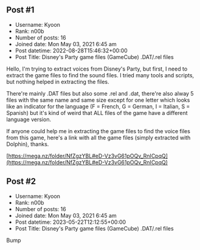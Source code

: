 ## Post #1
- Username: Kyoon
- Rank: n00b
- Number of posts: 16
- Joined date: Mon May 03, 2021 6:45 am
- Post datetime: 2022-08-28T15:46:32+00:00
- Post Title: Disney's Party game files (GameCube) .DAT/.rel files

Hello, I'm trying to extract voices from Disney's Party, but first, I need to extract the game files to find the sound files. I tried many tools and scripts, but nothing helped in extracting the files.

There're mainly .DAT files but also some .rel and .dat, there're also alway 5 files with the same name and same size except for one letter which looks like an indicator for the language (F = French, G = German, I = Italian, S = Spanish) but it's kind of weird that ALL files of the game have a different language version.

If anyone could help me in extracting the game files to find the voice files from this game, here's a link with all the game files (simply extracted with Dolphin), thanks.

[https://mega.nz/folder/NfZgzYBL#eD-Vz3vG61pOQv_RnICpqQ](https://mega.nz/folder/NfZgzYBL#eD-Vz3vG61pOQv_RnICpqQ)
## Post #2
- Username: Kyoon
- Rank: n00b
- Number of posts: 16
- Joined date: Mon May 03, 2021 6:45 am
- Post datetime: 2023-05-22T12:12:55+00:00
- Post Title: Disney's Party game files (GameCube) .DAT/.rel files

Bump
